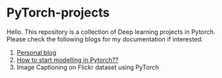 # PyTorch-projects

Hello. This repository is a collection of Deep learning projects in Pytorch. Please check the following blogs for my documentation if interested.

1) [Personal blog](https://krithikajayaraman.github.io/blog/posts/day1.html)
2) [How to start modelling in Pytorch??](https://medium.com/@connect.krithi/how-do-start-modelling-in-pytorch-361847ae1ff9)
3) Image Captioning on Flickr dataset using PyTorch
